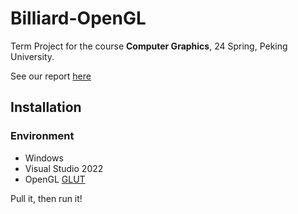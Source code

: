 # Billiard-OpenGL

Term Project for the course **Computer Graphics**, 24 Spring, Peking University.

See our report [here](./report.md)

## Installation

### Environment
- Windows
- Visual Studio 2022
- OpenGL <link>[GLUT](https://www.opengl.org/resources/libraries/glut/glutdlls37beta.zip)

Pull it, then run it!



